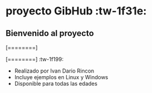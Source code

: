 # proyecto GibHub :tw-1f31e:

## Bienvenido al proyecto 

[========]

[========]
:tw-1f199:
* Realizado por Ivan Dario Rincon
* Incluye ejemplos en Linux y Windows
* Disponible para todas las edades
